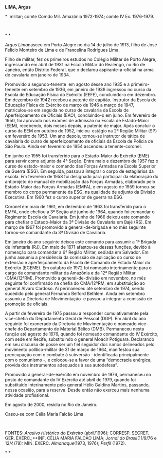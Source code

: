 **LIMA, Argus**

\*  militar; comte Comdo Mil. Amazônia 1972-1974; comte IV Ex.
1976-1979.

 

* *

*Argus Lima*nasceu em Porto Alegre no dia 14 de julho de 1913, filho de
José Felício Monteiro de Lima e de Francelina Rodrigues Lima.

Filho de militar, fez os primeiros estudos no Colégio Militar de Porto
Alegre, ingressando em abril de 1931 na Escola Militar do Realengo, no
Rio de Janeiro, então Distrito Federal, que o declarou
aspirante-a-oficial na arma de cavalaria em janeiro de 1934.

Promovido a segundo-tenente  em agosto desse ano 1935 e a
primeiro-tenente em setembro de 1936, em janeiro de 1939 ingressou no
curso da Escola de Educação Física do Exército (EEFE), concluindo-o em
dezembro. Em dezembro de 1942 recebeu a patente de capitão. Instrutor da
Escola de Educação Física do Exército de março de 1946 a março de 1947, 
matriculou-se em seguida no curso de cavalaria da Escola de
Aperfeiçoamento de Oficiais (EAO), concluindo-o em julho. Em fevereiro
de 1950, foi aprovado nos exames de admissão na Escola de Estado-Maior
(EEM), recebendo, dois meses depois, a patente de major. Após concluir o
curso da EEM em outubro de 1952, iniciou  estágio na 2ª Região Militar
(SP)  em fevereiro de 1953. Um ano depois, tornou-se instrutor de tática
de cavalaria do curso de aperfeiçoamento de oficiais da Escola de
Polícia de São Paulo. Ainda em fevereiro de 1954 ascendeu a
tenente-coronel.

Em junho de 1955 foi transferido para o Estado-Maior do Exército (EME)
para servir como adjunto da 4ª Seção. Entre maio e dezembro de 1957 fez
o curso de estado-maior e comando das Forças Armadas na Escola Superior
de Guerra (ESG). Em seguida, passou a integrar o corpo de estagiários da
escola. Em fevereiro de 1958 foi designado para participar da elaboração
do antiprojeto do manual de mobilização das Forças Armadas, elaborado
pelo Estado-Maior das Forças Armadas (EMFA), e em agosto de 1959
tornou-se membro do corpo permanente da ESG, na qualidade de adjunto da
Divisão Executiva. Em 1960 fez o curso superior de guerra na ESG.

Coronel em maio de 1961, em dezembro de 1963 foi transferido para o
EMFA, onde chefiou a 3ª Seção até junho de 1964, quando foi comandar o
Regimento Escola de Cavalaria. Em junho de 1966 deixou este comando para
chefiar o Estado-Maior da 3ª Divisão de Cavalaria em Bajé (RS). Em março
de 1967 foi promovido a general-de-brigada e no mês seguinte tornou-se
comandante da 3ª Divisão de Cavalaria.

Em janeiro do ano seguinte deixou este comando para assumir a 1ª Brigada
de Infantaria (RJ). Em maio de 1971 afastou-se dessas funções, devido à
nomeação para comandar a 6ª Região Militar, sediada em Salvador. Em
junho assumiu a presidência da comissão de aplicação do curso de
extensão e aperfeiçoamento da Escola de Comando de Estado Maior do
Exército (ECEME). Em outubro de 1972 foi nomeado interinamente para o
cargo de comandante militar da Amazônia e da 12ª Região Militar
(CMA/12ªRM). Promovido a general-de-divisão em novembro, no mês seguinte
foi confirmado na chefia do CMA/12ªRM, em substituição ao general Álvaro
Cardoso. Aí permaneceu até setembro de 1974, sendo sucedido pelo general
Fernando Belford Bethlem. Ainda em setembro assumiu a Diretoria de
Movimentação  e passou a integrar a comissão de promoção de oficiais.

A partir de fevereiro de 1975 passou a responder cumulativamente pela
vice-chefia do Departamento Geral de Pessoal (DGP). Em abril do ano
seguinte foi exonerado da Diretoria de Movimentação e nomeado vice-chefe
do Departamento de Material Bélico (DMB). Permaneceu nesta função até
agosto de 1976, quando foi nomeado comandante do IV Exército, com sede
em Recife, substituindo o general Moacir Potiguara. Declarando em seu
discurso de posse ser um fiel seguidor dos rumos delineados pelo
movimento político-militar de 31 de março de 1964, manifestou sua
preocupação com o combate à subversão - identificada principalmente com
o comunismo -, e colocou-se a favor de uma “democracia enérgica, provida
dos instrumentos adequados à sua autodefesa”.

Promovido a general-de-exército em novembro de 1976, permaneceu no posto
de comandante do IV Exército até abril de 1979, quando foi substituído
interinamente pelo general Hélio Galdino Martins, passando, nessa
ocasião, para a reserva. Desde então não exerceu mais nenhuma atividade
profissional.

Em agosto de 2000, residia no Rio de Janeiro.

Casou-se com Célia Maria Falcão Lima.

 

FONTES: *Arquivo Histórico do Exército* (abril/1996); CORRESP. SECRET.
GER. EXÉRC.;**INF. CÉLIA MARIA FALCÃO LIMA; *Jornal do Brasil*(11/9/76 e
12/4/79): MIN. EXERC. *Almanaque*(1973, 1976); *Perfil* (1972).

* *

 

